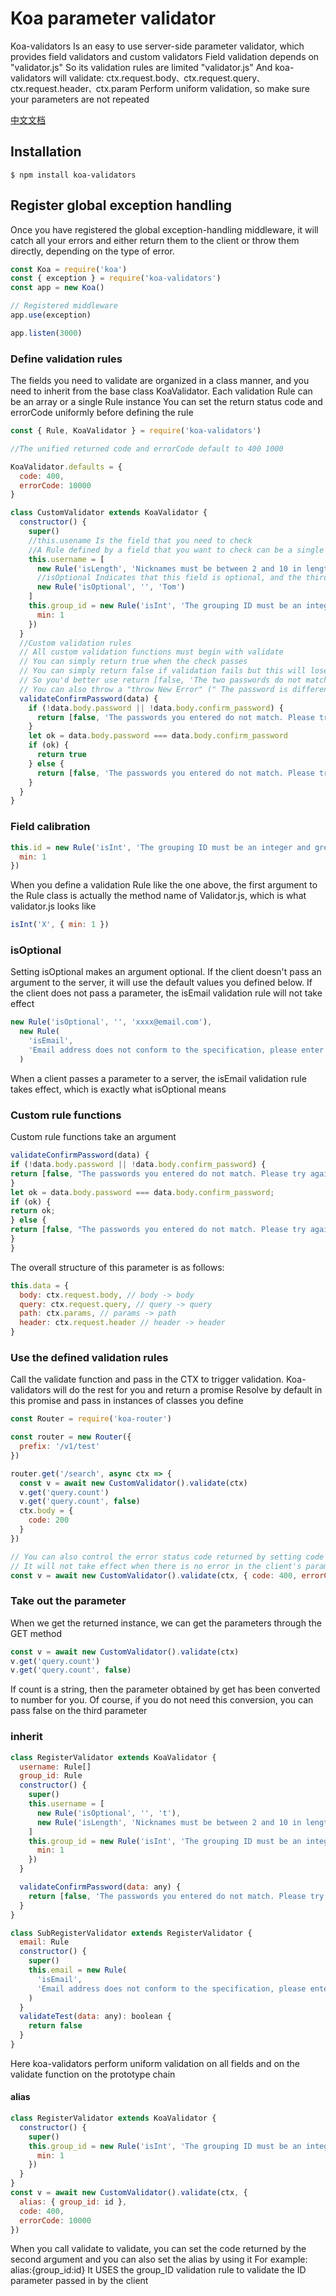 # Koa parameter validator

Koa-validators Is an easy to use server-side parameter validator, which provides field validators and custom validators
Field validation depends on "validator.js" So its validation rules are limited "validator.js"
And koa-validators will validate: ctx.request.body`、`ctx.request.query`、`ctx.request.header`、`ctx.param Perform uniform validation, so make sure your parameters are not repeated

[中文文档](http://www.xbin.club/validator)

## Installation

```
$ npm install koa-validators
```

## Register global exception handling

Once you have registered the global exception-handling middleware, it will catch all your errors and either return them to the client or throw them directly, depending on the type of error.

```js
const Koa = require('koa')
const { exception } = require('koa-validators')
const app = new Koa()

// Registered middleware
app.use(exception)

app.listen(3000)
```

### Define validation rules

The fields you need to validate are organized in a class manner, and you need to inherit from the base class KoaValidator. Each validation Rule can be an array or a single Rule instance
You can set the return status code and errorCode uniformly before defining the rule

```js
const { Rule, KoaValidator } = require('koa-validators')

//The unified returned code and errorCode default to 400 1000

KoaValidator.defaults = {
  code: 400,
  errorCode: 10000
}
```

```javascript
class CustomValidator extends KoaValidator {
  constructor() {
    super()
    //this.usename Is the field that you need to check
    //A Rule defined by a field that you want to check can be a single Rule instance or an array that contains multiple Rule rules
    this.username = [
      new Rule('isLength', 'Nicknames must be between 2 and 10 in length', 2, 10),
      //isOptional Indicates that this field is optional, and the third parameter can set the default value of this field
      new Rule('isOptional', '', 'Tom')
    ]
    this.group_id = new Rule('isInt', 'The grouping ID must be an integer and greater than 0', {
      min: 1
    })
  }
  //Custom validation rules
  // All custom validation functions must begin with validate
  // You can simply return true when the check passes
  // You can simply return false if validation fails but this will lose the error message
  // So you'd better use return [false, 'The two passwords do not match, please try again ']
  // You can also throw a "throw New Error" (" The password is different, please re-enter ")
  validateConfirmPassword(data) {
    if (!data.body.password || !data.body.confirm_password) {
      return [false, 'The passwords you entered do not match. Please try again']
    }
    let ok = data.body.password === data.body.confirm_password
    if (ok) {
      return true
    } else {
      return [false, 'The passwords you entered do not match. Please try again']
    }
  }
}
```

### Field calibration

```javascript
this.id = new Rule('isInt', 'The grouping ID must be an integer and greater than 0', {
  min: 1
})
```

When you define a validation Rule like the one above, the first argument to the Rule class is actually the method name of Validator.js, which is what validator.js looks like

```javascript
isInt('X', { min: 1 })
```

### isOptional

Setting isOptional makes an argument optional. If the client doesn't pass an argument to the server, it will use the default values you defined below.
If the client does not pass a parameter, the isEmail validation rule will not take effect

```javascript
new Rule('isOptional', '', 'xxxx@email.com'),
  new Rule(
    'isEmail',
    'Email address does not conform to the specification, please enter the correct email address'
  )
```

When a client passes a parameter to a server, the isEmail validation rule takes effect, which is exactly what isOptional means

### Custom rule functions

Custom rule functions take an argument

```javascript
validateConfirmPassword(data) {
if (!data.body.password || !data.body.confirm_password) {
return [false, "The passwords you entered do not match. Please try again"];
}
let ok = data.body.password === data.body.confirm_password;
if (ok) {
return ok;
} else {
return [false, "The passwords you entered do not match. Please try again"];
}
}
```

The overall structure of this parameter is as follows:

```javascript
this.data = {
  body: ctx.request.body, // body -> body
  query: ctx.request.query, // query -> query
  path: ctx.params, // params -> path
  header: ctx.request.header // header -> header
}
```

### Use the defined validation rules

Call the validate function and pass in the CTX to trigger validation. Koa-validators will do the rest for you and return a promise
Resolve by default in this promise and pass in instances of classes you define

```javascript
const Router = require('koa-router')

const router = new Router({
  prefix: '/v1/test'
})

router.get('/search', async ctx => {
  const v = await new CustomValidator().validate(ctx)
  v.get('query.count')
  v.get('query.count', false)
  ctx.body = {
    code: 200
  }
})

// You can also control the error status code returned by setting code and errorCode
// It will not take effect when there is no error in the client's parameters and will override the default status code you set
const v = await new CustomValidator().validate(ctx, { code: 400, errorCode: 10000 })
```

### Take out the parameter

When we get the returned instance, we can get the parameters through the GET method

```javascript
const v = await new CustomValidator().validate(ctx)
v.get('query.count')
v.get('query.count', false)
```

If count is a string, then the parameter obtained by get has been converted to number for you. Of course, if you do not need this conversion, you can pass false on the third parameter

### inherit

```javascript
class RegisterValidator extends KoaValidator {
  username: Rule[]
  group_id: Rule
  constructor() {
    super()
    this.username = [
      new Rule('isOptional', '', 't'),
      new Rule('isLength', 'Nicknames must be between 2 and 10 in length', 2, 10)
    ]
    this.group_id = new Rule('isInt', 'The grouping ID must be an integer and greater than 0', {
      min: 1
    })
  }

  validateConfirmPassword(data: any) {
    return [false, 'The passwords you entered do not match. Please try again']
  }
}

class SubRegisterValidator extends RegisterValidator {
  email: Rule
  constructor() {
    super()
    this.email = new Rule(
      'isEmail',
      'Email address does not conform to the specification, please enter the correct email address'
    )
  }
  validateTest(data: any): boolean {
    return false
  }
}
```

Here koa-validators perform uniform validation on all fields and on the validate function on the prototype chain

#### alias

```javascript
class RegisterValidator extends KoaValidator {
  constructor() {
    super()
    this.group_id = new Rule('isInt', 'The grouping ID must be an integer and greater than 0', {
      min: 1
    })
  }
}
const v = await new CustomValidator().validate(ctx, {
  alias: { group_id: id },
  code: 400,
  errorCode: 10000
})
```

When you call validate to validate, you can set the code returned by the second argument and you can also set the alias by using it
For example: alias:{group_id:id}
It USES the group_ID validation rule to validate the ID parameter passed in by the client
